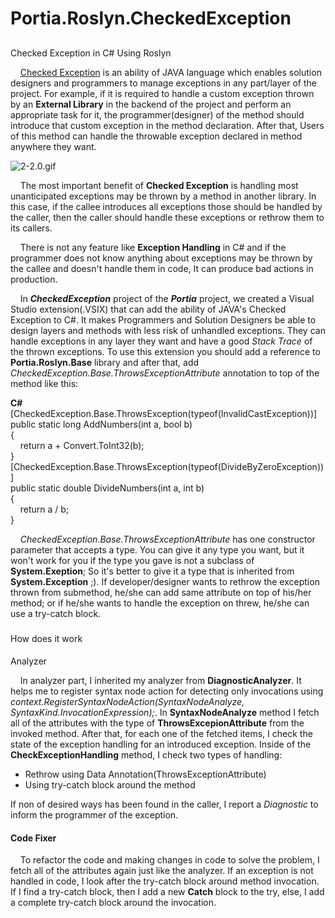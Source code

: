 # Portia.Roslyn.CheckedException

##   
Checked Exception in C# Using Roslyn

    [Checked Exception](https://en.wikibooks.org/wiki/Java_Programming/Checked_Exceptions "Checked Exception") is an ability of JAVA language which enables solution designers and programmers to manage exceptions in any part/layer of the project. For example, if it is required to handle a custom exception thrown by an **External Library** in the backend of the project and perform an appropriate task for it, the programmer(designer) of the method should introduce that custom exception in the method declaration. After that, Users of this method can handle the throwable exception declared in method anywhere they want.

![2-2.0.gif](2-2.0.gif)

    The most important benefit of **Checked Exception** is handling most unanticipated exceptions may be thrown by a method in another library. In this case, if the callee introduces all exceptions those should be handled by the caller, then the caller should handle these exceptions or rethrow them to its callers.  

    There is not any feature like **Exception Handling** in C# and if the programmer does not know anything about exceptions may be thrown by the callee and doesn't handle them in code, It can produce bad actions in production.

    In _**CheckedException**_ project of the **_Portia_** project, we created a Visual Studio extension(.VSIX) that can add the ability of JAVA's Checked Exception to C#. It makes Programmers and Solution Designers be able to design layers and methods with less risk of unhandled exceptions. They can handle exceptions in any layer they want and have a good _Stack Trace_ of the thrown exceptions. To use this extension you should add a reference to **Portia.Roslyn.Base** library and after that, add _CheckedException.Base.ThrowsExceptionAttribute_ annotation to top of the method like this:  

**C#**  
[CheckedException.Base.ThrowsException(typeof(InvalidCastException))]  
public static long AddNumbers(int a, bool b)  
{  
    return a + Convert.ToInt32(b);  
}  
[CheckedException.Base.ThrowsException(typeof(DivideByZeroException))]  
public static double DivideNumbers(int a, int b)  
{  
    return a / b;  
}  

    _CheckedException.Base.ThrowsExceptionAttribute_ has one constructor parameter that accepts a type. You can give it any type you want, but it won't work for you if the type you gave is not a subclass of **System.Exeption**; So it's better to give it a type that is inherited from **System.Exception** ;). If developer/designer wants to rethrow the exception thrown from submethod, he/she can add same attribute on top of his/her method; or if he/she wants to handle the exception on threw, he/she can use a try-catch block.

###   
How does it work

####   
Analyzer

    In analyzer part, I inherited my analyzer from **DiagnosticAnalyzer**. It helps me to register syntax node action for detecting only invocations using _context.RegisterSyntaxNodeAction(SyntaxNodeAnalyze, SyntaxKind.InvocationExpression);_. In **SyntaxNodeAnalyze** method I fetch all of the attributes with the type of **ThrowsExcepionAttribute** from the invoked method. After that, for each one of the fetched items, I check the state of the exception handling for an introduced exception. Inside of the **CheckExceptionHandling** method, I check two types of handling:

*   Rethrow using Data Annotation(ThrowsExceptionAttribute)
*   Using try-catch block around the method

If non of desired ways has been found in the caller, I report a _Diagnostic_ to inform the programmer of the exception.

#### Code Fixer

    To refactor the code and making changes in code to solve the problem, I fetch all of the attributes again just like the analyzer. If an exception is not handled in code, I look after the try-catch block around method invocation. If I find a try-catch block, then I add a new **Catch** block to the try, else, I add a complete try-catch block around the invocation.